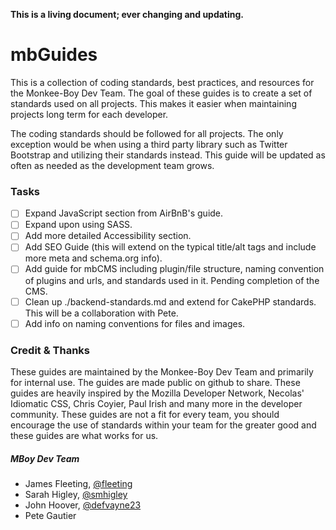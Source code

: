 **This is a living document; ever changing and updating.**

# mbGuides

This is a collection of coding standards, best practices, and resources for the Monkee-Boy Dev Team. The goal of these guides is to create a set of standards used on all projects. This makes it easier when maintaining projects long term for each developer.

The coding standards should be followed for all projects. The only exception would be when using a third party library such as Twitter Bootstrap and utilizing their standards instead. This guide will be updated as often as needed as the development team grows.

### Tasks

- [ ] Expand JavaScript section from AirBnB's guide.
- [ ] Expand upon using SASS.
- [ ] Add more detailed Accessibility section.
- [ ] Add SEO Guide (this will extend on the typical title/alt tags and include more meta and schema.org info).
- [ ] Add guide for mbCMS including plugin/file structure, naming convention of plugins and urls, and standards used in it. Pending completion of the CMS.
- [ ] Clean up ./backend-standards.md and extend for CakePHP standards. This will be a collaboration with Pete.
- [ ] Add info on naming conventions for files and images.

### Credit & Thanks

These guides are maintained by the Monkee-Boy Dev Team and primarily for internal use. The guides are made public on github to share. These guides are heavily inspired by the Mozilla Developer Network, Necolas' Idiomatic CSS, Chris Coyier, Paul Irish and many more in the developer community. These guides are not a fit for every team, you should encourage the use of standards within your team for the greater good and these guides are what works for us.

##### MBoy Dev Team

* James Fleeting, [@fleeting](https://github.com/fleeting)
* Sarah Higley, [@smhigley](https://github.com/smhigley)
* John Hoover, [@defvayne23](https://github.com/defvayne23)
* Pete Gautier
